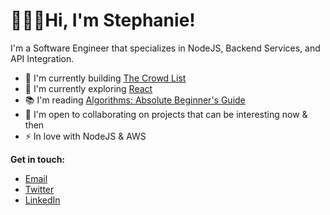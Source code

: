 # 👩🏽‍💻Hi, I'm Stephanie!

I'm a Software Engineer that specializes in NodeJS, Backend Services, and API Integration.

* 🚀  I'm currently building [The Crowd List](http://www.thecrowdlist.com/)
* 🧠  I'm currently exploring [React](http://joyofreact.com)
* 📚  I'm reading [Algorithms: Absolute Beginner's Guide](https://www.kirupa.com/data_structures_algorithms/introduction_book_tutorials.htm)
* 🤝  I'm open to collaborating on projects that can be interesting now & then
* ⚡  In love with NodeJS & AWS

**Get in touch:**
* [Email](mailto:stephanie.hekker@gmail.com)
* [Twitter](https://twitter.com/stephhekk)
* [LinkedIn](https://www.linkedin.com/in/stephaniehekker)
